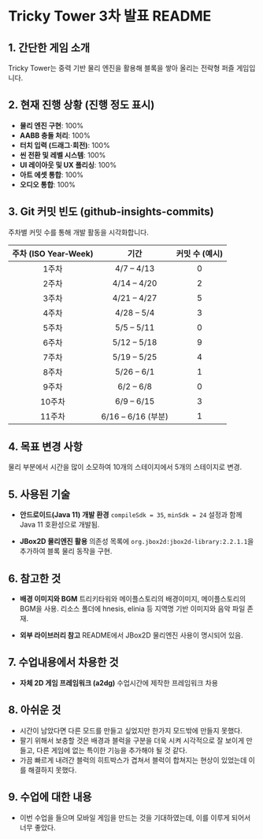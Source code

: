 # Tricky Tower 3차 발표 README

## 1. 간단한 게임 소개

Tricky Tower는 중력 기반 물리 엔진을 활용해 블록을 쌓아 올리는 전략형 퍼즐 게임입니다.

## 2. 현재 진행 상황 (진행 정도 표시)

* **물리 엔진 구현**: 100%
* **AABB 충돌 처리**: 100%
* **터치 입력 (드래그·회전)**: 100%
* **씬 전환 및 레벨 시스템**: 100%
* **UI 레이아웃 및 UX 폴리싱**: 100%
* **아트 에셋 통합**: 100%
* **오디오 통합**: 100%

## 3. Git 커밋 빈도 (github-insights-commits)

주차별 커밋 수를 통해 개발 활동을 시각화합니다.

| 주차 (ISO Year‑Week) |        기간        | 커밋 수 (예시) |
| :----------------: | :--------------: | :-------: |
|         1주차        |    4/7 – 4/13    |     0     |
|         2주차        |    4/14 – 4/20   |     2     |
|         3주차        |    4/21 – 4/27   |     5     |
|         4주차        |    4/28 – 5/4    |     3     |
|         5주차        |    5/5 – 5/11    |     0     |
|         6주차        |    5/12 – 5/18   |     9     |
|         7주차        |    5/19 – 5/25   |     4     |
|         8주차        |    5/26 – 6/1    |     1     |
|         9주차        |     6/2 – 6/8    |     0     |
|        10주차        |    6/9 – 6/15    |     3     |
|        11주차        | 6/16 – 6/16 (부분) |     1     |

## 4. 목표 변경 사항

물리 부분에서 시간을 많이 소모하여 10개의 스테이지에서 5개의 스테이지로 변경.

## 5. 사용된 기술

* **안드로이드(Java 11) 개발 환경**
  `compileSdk = 35`, `minSdk = 24` 설정과 함께 Java 11 호환성으로 개발됨.

* **JBox2D 물리엔진 활용**
  의존성 목록에 `org.jbox2d:jbox2d-library:2.2.1.1`을 추가하여 블록 물리 동작을 구현.

## 6. 참고한 것

* **배경 이미지와 BGM**
  트리키타워와 메이플스토리의 배경이미지, 메이플스토리의 BGM을 사용.
  리소스 폴더에 hnesis, elinia 등 지역명 기반 이미지와 음악 파일 존재.

* **외부 라이브러리 참고**
  README에서 JBox2D 물리엔진 사용이 명시되어 있음.

## 7. 수업내용에서 차용한 것

* **자체 2D 게임 프레임워크 (a2dg)**
  수업시간에 제작한 프레임워크 차용

## 8. 아쉬운 것

* 시간이 남았다면 다른 모드를 만들고 싶었지만 한가지 모드밖에 만들지 못했다.
* 팔기 위해서 보충할 것은 배경과 블럭을 구분을 더욱 시켜 시각적으로 잘 보이게 만들고, 다른 게임에 없는 특이한 기능을 추가해야 될 것 같다.
* 가끔 빠르게 내려간 블럭의 히트박스가 겹쳐서 블럭이 합쳐지는 현상이 있었는데 이를 해결하지 못했다.

## 9. 수업에 대한 내용

* 이번 수업을 들으며 모바일 게임을 만드는 것을 기대하였는데, 이를 이루게 되어서 너무 좋았다.
